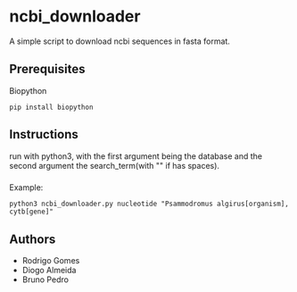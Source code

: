 # ncbi_downloader
A simple script to download ncbi sequences in fasta format.

## Prerequisites
Biopython
```
pip install biopython
```
## Instructions
run with python3, with the first argument being the database and the second argument the search_term(with "" if has spaces).
###
Example:
```
python3 ncbi_downloader.py nucleotide "Psammodromus algirus[organism], cytb[gene]"
```
## Authors
* Rodrigo Gomes
* Diogo Almeida
* Bruno Pedro
